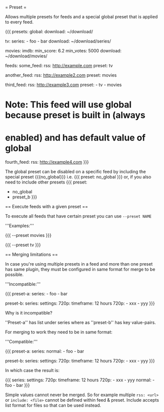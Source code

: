= Preset =

Allows multiple presets for feeds and a special global preset that is
applied to every feed.

{{{
presets:
  global:
    download: ~/download/

  tv:
    series:
      - foo
      - bar
    download: ~/download/series/

  movies:
    imdb:
      min_score: 6.2
      min_votes: 5000
    download: ~/download/movies/

feeds:
  some_feed:
    rss: http://example.com
    preset: tv

  another_feed:
    rss: http://example2.com
    preset: movies

  third_feed:
    rss: http://example3.com
    preset: 
      - tv
      - movies

  # Note: This feed will use global because preset is built in (always
  # enabled) and has default value of global
  fourth_feed:
    rss: http://example4.com
}}}

The global preset can be disabled on a specific feed by including the special preset {{{no_global}}} i.e.
{{{
preset: no_global
}}}
or, if you also need to include other presets
{{{
preset:
  - no_global
  - preset_b
}}}

== Execute feeds with a given preset ==

To execute all feeds that have certain preset you can use `--preset NAME`

'''Examples:'''

{{{
--preset movies
}}}

{{{
--preset tv
}}}

== Merging limitations ==

In case you're using multiple presets in a feed and more than one preset has same plugin, they must be
configured in same format for merge to be possible.

'''Incompatible:'''

{{{
preset-a:
  series:
    - foo
    - bar

preset-b:
  series:
    settings:
      720p:
        timeframe: 12 hours
    720p:
      - xxx
      - yyy
}}}

Why is it incompatible?

''Preset-a'' has list under series where as ''preset-b'' has key value-pairs.

For merging to work they need to be in same format:

'''Compatible:'''

{{{
preset-a:
  series:
    normal:
      - foo
      - bar

preset-b:
  series:
    settings:
      720p:
        timeframe: 12 hours
    720p:
      - xxx
      - yyy
}}}

In which case the result is:

{{{
series:
  settings:
    720p:
      timeframe: 12 hours
  720p:
    - xxx
    - yyy
  normal:
    - foo
    - bar
}}}

Simple values cannot never be merged. So for example multiple `rss: <url>` or `include: <file>` cannot be defined within feed & preset. Include accepts list format for files so that can be used instead. 